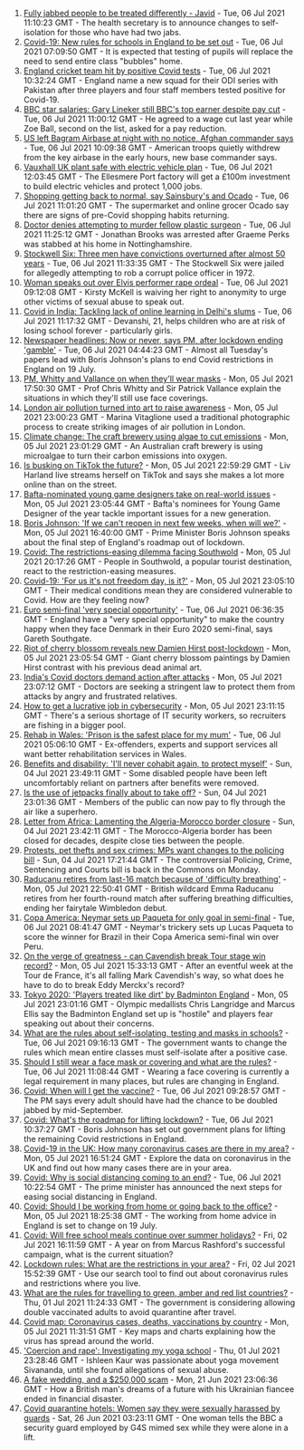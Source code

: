 1. [Fully jabbed people to be treated differently - Javid](https://www.bbc.co.uk/news/uk-57733276) - Tue, 06 Jul 2021 11:10:23 GMT - The health secretary is to announce changes to self-isolation for those who have had two jabs.
2. [Covid-19: New rules for schools in England to be set out](https://www.bbc.co.uk/news/uk-57730189) - Tue, 06 Jul 2021 07:09:50 GMT - It is expected that testing of pupils will replace the need to send entire class "bubbles" home.
3. [England cricket team hit by positive Covid tests](https://www.bbc.co.uk/sport/cricket/57732043) - Tue, 06 Jul 2021 10:32:24 GMT - England name a new squad for their ODI series with Pakistan after three players and four staff members tested positive for Covid-19.
4. [BBC star salaries: Gary Lineker still BBC's top earner despite pay cut](https://www.bbc.co.uk/news/entertainment-arts-57722068) - Tue, 06 Jul 2021 11:00:12 GMT - He agreed to a wage cut last year while Zoe Ball, second on the list, asked for a pay reduction.
5. [US left Bagram Airbase at night with no notice, Afghan commander says](https://www.bbc.co.uk/news/world-asia-57682290) - Tue, 06 Jul 2021 10:09:38 GMT - American troops quietly withdrew from the key airbase in the early hours, new base commander says.
6. [Vauxhall UK plant safe with electric vehicle plan](https://www.bbc.co.uk/news/business-57726818) - Tue, 06 Jul 2021 12:03:45 GMT - The Ellesmere Port factory will get a £100m investment to build electric vehicles and protect 1,000 jobs.
7. [Shopping getting back to normal, say Sainsbury's and Ocado](https://www.bbc.co.uk/news/business-57732525) - Tue, 06 Jul 2021 11:01:20 GMT - The supermarket and online grocer Ocado say there are signs of pre-Covid shopping habits returning.
8. [Doctor denies attempting to murder fellow plastic surgeon](https://www.bbc.co.uk/news/uk-england-nottinghamshire-57732882) - Tue, 06 Jul 2021 11:25:12 GMT - Jonathan Brooks was arrested after Graeme Perks was stabbed at his home in Nottinghamshire.
9. [Stockwell Six: Three men have convictions overturned after almost 50 years](https://www.bbc.co.uk/news/uk-england-london-57735027) - Tue, 06 Jul 2021 11:33:35 GMT - The Stockwell Six were jailed for allegedly attempting to rob a corrupt police officer in 1972.
10. [Woman speaks out over Elvis performer rape ordeal](https://www.bbc.co.uk/news/uk-england-lancashire-57720012) - Tue, 06 Jul 2021 09:12:08 GMT - Kirsty McKell is waiving her right to anonymity to urge other victims of sexual abuse to speak out.
11. [Covid in India: Tackling lack of online learning in Delhi's slums](https://www.bbc.co.uk/news/newsbeat-57671944) - Tue, 06 Jul 2021 11:17:32 GMT - Devanshi, 21, helps children who are at risk of losing school forever - particularly girls.
12. [Newspaper headlines: Now or never, says PM, after lockdown ending 'gamble'](https://www.bbc.co.uk/news/blogs-the-papers-57730154) - Tue, 06 Jul 2021 04:44:23 GMT - Almost all Tuesday's papers lead with Boris Johnson's plans to end Covid restrictions in England on 19 July.
13. [PM, Whitty and Vallance on when they'll wear masks](https://www.bbc.co.uk/news/uk-57728218) - Mon, 05 Jul 2021 17:50:30 GMT - Prof Chris Whitty and Sir Patrick Vallance explain the situations in which they'll still use face coverings.
14. [London air pollution turned into art to raise awareness](https://www.bbc.co.uk/news/in-pictures-56986767) - Mon, 05 Jul 2021 23:00:23 GMT - Marina Vitaglione used a traditional photographic process to create striking images of air pollution in London.
15. [Climate change: The craft brewery using algae to cut emissions](https://www.bbc.co.uk/news/world-australia-57675513) - Mon, 05 Jul 2021 23:01:29 GMT - An Australian craft brewery is using microalgae to turn their carbon emissions into oxygen.
16. [Is busking on TikTok the future?](https://www.bbc.co.uk/news/entertainment-arts-57728507) - Mon, 05 Jul 2021 22:59:29 GMT - Liv Harland live streams herself on TikTok and says she makes a lot more online than on the street.
17. [Bafta-nominated young game designers take on real-world issues](https://www.bbc.co.uk/news/uk-england-dorset-57688109) - Mon, 05 Jul 2021 23:05:44 GMT - Bafta's nominees for Young Game Designer of the year tackle important issues for a new generation.
18. [Boris Johnson: 'If we can't reopen in next few weeks, when will we?'](https://www.bbc.co.uk/news/uk-57728217) - Mon, 05 Jul 2021 16:40:00 GMT - Prime Minister Boris Johnson speaks about the final step of England's roadmap out of lockdown.
19. [Covid: The restrictions-easing dilemma facing Southwold](https://www.bbc.co.uk/news/uk-england-suffolk-57725734) - Mon, 05 Jul 2021 20:17:26 GMT - People in Southwold, a popular tourist destination, react to the restriction-easing measures.
20. [Covid-19: 'For us it's not freedom day, is it?'](https://www.bbc.co.uk/news/uk-57643063) - Mon, 05 Jul 2021 23:05:10 GMT - Their medical conditions mean they are considered vulnerable to Covid. How are they feeling now?
21. [Euro semi-final 'very special opportunity'](https://www.bbc.co.uk/sport/football/57725655) - Tue, 06 Jul 2021 06:36:35 GMT - England have a "very special opportunity" to make the country happy when they face Denmark in their Euro 2020 semi-final, says Gareth Southgate.
22. [Riot of cherry blossom reveals new Damien Hirst post-lockdown](https://www.bbc.co.uk/news/world-europe-57720365) - Mon, 05 Jul 2021 23:05:54 GMT - Giant cherry blossom paintings by Damien Hirst contrast with his previous dead animal art.
23. [India's Covid doctors demand action after attacks](https://www.bbc.co.uk/news/world-asia-india-57648320) - Mon, 05 Jul 2021 23:07:12 GMT - Doctors are seeking a stringent law to protect them from attacks by angry and frustrated relatives.
24. [How to get a lucrative job in cybersecurity](https://www.bbc.co.uk/news/business-57663096) - Mon, 05 Jul 2021 23:11:15 GMT - There's a serious shortage of IT security workers, so recruiters are fishing in a bigger pool.
25. [Rehab in Wales: 'Prison is the safest place for my mum'](https://www.bbc.co.uk/news/uk-wales-57720484) - Tue, 06 Jul 2021 05:06:10 GMT - Ex-offenders, experts and support services all want better rehabilitation services in Wales.
26. [Benefits and disability: 'I'll never cohabit again, to protect myself'](https://www.bbc.co.uk/news/disability-57482418) - Sun, 04 Jul 2021 23:49:11 GMT - Some disabled people have been left uncomfortably reliant on partners after benefits were removed.
27. [Is the use of jetpacks finally about to take off?](https://www.bbc.co.uk/news/business-57652297) - Sun, 04 Jul 2021 23:01:36 GMT - Members of the public can now pay to fly through the air like a superhero.
28. [Letter from Africa: Lamenting the Algeria-Morocco border closure](https://www.bbc.co.uk/news/world-africa-57467644) - Sun, 04 Jul 2021 23:42:11 GMT - The Morocco-Algeria border has been closed for decades, despite close ties between the people.
29. [Protests, pet thefts and sex crimes: MPs want changes to the policing bill](https://www.bbc.co.uk/news/uk-politics-57680917) - Sun, 04 Jul 2021 17:21:44 GMT - The controversial Policing, Crime, Sentencing and Courts bill is back in the Commons on Monday.
30. [Raducanu retires from last-16 match because of 'difficulty breathing'](https://www.bbc.co.uk/sport/tennis/57724076) - Mon, 05 Jul 2021 22:50:41 GMT - British wildcard Emma Raducanu retires from her fourth-round match after suffering breathing difficulties, ending her fairytale Wimbledon debut.
31. [Copa America: Neymar sets up Paqueta for only goal in semi-final](https://www.bbc.co.uk/sport/av/football/57734225) - Tue, 06 Jul 2021 08:41:47 GMT - Neymar's trickery sets up Lucas Paqueta to score the winner for Brazil in their Copa America semi-final win over Peru.
32. [On the verge of greatness - can Cavendish break Tour stage win record?](https://www.bbc.co.uk/sport/cycling/57716629) - Mon, 05 Jul 2021 15:33:13 GMT - After an eventful week at the Tour de France, it's all falling Mark Cavendish's way, so what does he have to do to break Eddy Merckx's record?
33. [Tokyo 2020: 'Players treated like dirt' by Badminton England](https://www.bbc.co.uk/sport/badminton/57729552) - Mon, 05 Jul 2021 23:01:16 GMT - Olympic medallists Chris Langridge and Marcus Ellis say the Badminton England set up is "hostile" and players fear speaking out about their concerns.
34. [What are the rules about self-isolating, testing and masks in schools?](https://www.bbc.co.uk/news/education-51643556) - Tue, 06 Jul 2021 09:16:13 GMT - The government wants to change the rules which mean entire classes must self-isolate after a positive case.
35. [Should I still wear a face mask or covering and what are the rules?](https://www.bbc.co.uk/news/health-51205344) - Tue, 06 Jul 2021 11:08:44 GMT - Wearing a face covering is currently a legal requirement in many places, but rules are changing in England.
36. [Covid: When will I get the vaccine?](https://www.bbc.co.uk/news/health-55045639) - Tue, 06 Jul 2021 09:28:57 GMT - The PM says every adult should have had the chance to be doubled jabbed by mid-September.
37. [Covid: What's the roadmap for lifting lockdown?](https://www.bbc.co.uk/news/explainers-52530518) - Tue, 06 Jul 2021 10:37:27 GMT - Boris Johnson has set out government plans for lifting the remaining Covid restrictions in England.
38. [Covid-19 in the UK: How many coronavirus cases are there in my area?](https://www.bbc.co.uk/news/uk-51768274) - Mon, 05 Jul 2021 16:51:24 GMT - Explore the data on coronavirus in the UK and find out how many cases there are in your area.
39. [Covid: Why is social distancing coming to an end?](https://www.bbc.co.uk/news/uk-51506729) - Tue, 06 Jul 2021 10:22:54 GMT - The prime minister has announced the next steps for easing social distancing in England.
40. [Covid: Should I be working from home or going back to the office?](https://www.bbc.co.uk/news/business-52567567) - Mon, 05 Jul 2021 18:25:38 GMT - The working from home advice in England is set to change on 19 July.
41. [Covid: Will free school meals continue over summer holidays?](https://www.bbc.co.uk/news/explainers-53053337) - Fri, 02 Jul 2021 16:11:59 GMT - A year on from Marcus Rashford's successful campaign, what is the current situation?
42. [Lockdown rules: What are the restrictions in your area?](https://www.bbc.co.uk/news/uk-54373904) - Fri, 02 Jul 2021 15:52:39 GMT - Use our search tool to find out about coronavirus rules and restrictions where you live.
43. [What are the rules for travelling to green, amber and red list countries?](https://www.bbc.co.uk/news/explainers-52544307) - Thu, 01 Jul 2021 11:24:33 GMT - The government is considering allowing double vaccinated adults to avoid quarantine after travel.
44. [Covid map: Coronavirus cases, deaths, vaccinations by country](https://www.bbc.co.uk/news/world-51235105) - Mon, 05 Jul 2021 11:31:51 GMT - Key maps and charts explaining how the virus has spread around the world.
45. ['Coercion and rape': Investigating my yoga school](https://www.bbc.co.uk/news/world-asia-india-57400014) - Thu, 01 Jul 2021 23:28:46 GMT - Ishleen Kaur was passionate about yoga movement Sivananda, until she found allegations of sexual abuse.
46. [A fake wedding, and a $250,000 scam](https://www.bbc.co.uk/news/world-europe-57358241) - Mon, 21 Jun 2021 23:06:36 GMT - How a British man's dreams of a future with his Ukrainian fiancee ended in financial disaster.
47. [Covid quarantine hotels: Women say they were sexually harassed by guards](https://www.bbc.co.uk/news/stories-57609164) - Sat, 26 Jun 2021 03:23:11 GMT - One woman tells the BBC a security guard employed by G4S mimed sex while they were alone in a lift.
